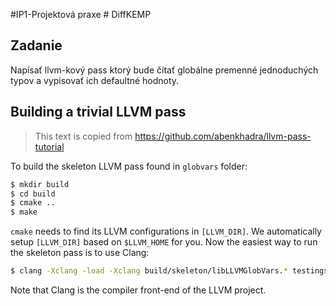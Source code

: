#IP1-Projektová praxe #
DiffKEMP
## Zadanie ##
Napísať llvm-kový pass ktorý bude čítať globálne premenné jednoduchých typov 
a vypisovať ich defaultné hodnoty.

## Building a trivial LLVM pass ##
>This text is copied from https://github.com/abenkhadra/llvm-pass-tutorial

To build the skeleton LLVM pass found in `globvars` folder:
```bash
$ mkdir build
$ cd build
$ cmake ..
$ make
```
`cmake` needs to find its LLVM configurations in `[LLVM_DIR]`. We automatically
setup `[LLVM_DIR]` based on `$LLVM_HOME` for you. Now the easiest way to run the skeleton pass is to use Clang:
```bash
$ clang -Xclang -load -Xclang build/skeleton/libLLVMGlobVars.* testingsource.c
```
Note that Clang is the compiler front-end of the LLVM project.

